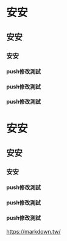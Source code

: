 # 安安
## 安安
### 安安
#### push修改測試
#### push修改測試
#### push修改測試
# 安安
## 安安
### 安安
#### push修改測試
#### push修改測試
#### push修改測試

<https://markdown.tw/>
